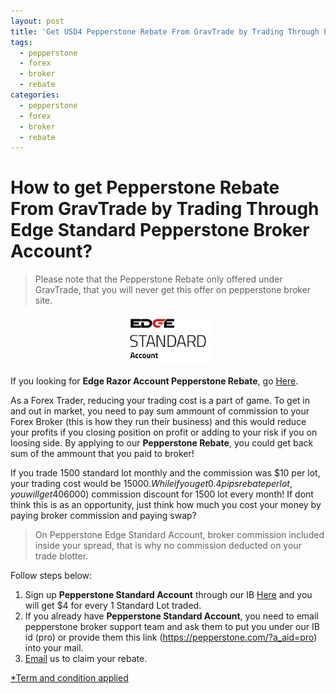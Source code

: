 ```yaml
---
layout: post
title: 'Get USD4 Pepperstone Rebate From GravTrade by Trading Through Pepperstone Broker Now!'
tags:
  - pepperstone
  - forex
  - broker
  - rebate
categories:
  - pepperstone
  - forex
  - broker
  - rebate
---
```

# How to get Pepperstone Rebate From GravTrade by Trading Through Edge Standard Pepperstone Broker Account?
> Please note that the Pepperstone Rebate only offered under GravTrade, that you will never get this offer on pepperstone broker site.

<div align="center">
<img alt="Edge Standard Account Pepperstone Rebate" src="/static/img/general-image/pepperstone-edge-standard-account.PNG" title="Edge Standard Account Pepperstone Rebate">
</div>

If you looking for **Edge Razor Account Pepperstone Rebate**, go [Here](http://www.gravtrade.com/pepperstone/forex/broker/rebate/2016/09/16/pepperstone-broker-rebate.html "Edge Razor Account Pepperstone Rebate").

As a Forex Trader, reducing your trading cost is a part of game. To get in and out in market, you need to pay sum ammount of commission to your Forex Broker (this is how they run their business) and this would reduce your profits if you closing position on profit or adding to your risk if you on loosing side. By applying to our **Pepperstone Rebate**, you could get back sum of the ammount that you paid to broker! 

If you trade 1500 standard lot monthly and the commission was $10 per lot, your trading cost would be $15000. While if you get 0.4 pips rebate per lot, you will get 40% ($6000) commission discount for 1500 lot every month! If dont think this is as an opportunity, just think how much you cost your money by paying broker commission and paying swap?

> On Pepperstone Edge Standard Account, broker commission included inside your spread, that is why no commission deducted on your trade blotter.

Follow steps below:

1. Sign up **Pepperstone Standard Account** through our IB [Here](https://pepperstone.com/?a_aid=pro "Here") and you will get $4 for every 1 Standard Lot traded.
2. If you already have **Pepperstone Standard Account**, you need to email pepperstone broker support team and ask them to put you under our IB id (pro) or provide them this link (https://pepperstone.com/?a_aid=pro) into your mail.
3. [Email](http://www.gravtrade.com/contact "Email") us to claim your rebate.

[*Term and condition applied](http://www.gravtrade.com/term-and-condition/ "Term and condition applied")
